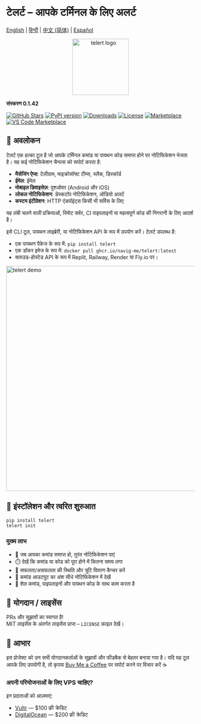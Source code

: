 
# टेलर्ट – आपके टर्मिनल के लिए अलर्ट

[English](README.md) | [हिन्दी](README.hi.md) | [中文 (简体)](README.zh-CN.md) | [Español](README.es.md)

<p align="center">
  <img src="https://github.com/navig-me/telert/raw/main/telert.png" alt="telert logo" width="150">
</p>

**संस्करण 0.1.42**

[![GitHub Stars](https://img.shields.io/github/stars/navig-me/telert?style=social)](https://github.com/navig-me/telert/stargazers)
[![PyPI version](https://img.shields.io/pypi/v/telert)](https://pypi.org/project/telert/)
[![Downloads](https://static.pepy.tech/personalized-badge/telert?period=month&units=international_system&left_color=grey&right_color=blue&left_text=downloads)](https://pepy.tech/project/telert)
[![License](https://img.shields.io/github/license/navig-me/telert)](https://github.com/navig-me/telert/blob/main/docs/LICENSE)
[![Marketplace](https://img.shields.io/badge/GitHub%20Marketplace-Use%20this%20Action-blue?logo=github)](https://github.com/marketplace/actions/telert-run)
[![VS Code Marketplace](https://vsmarketplacebadges.dev/version/Navig.telert-vscode.svg?subject=VS%20Code%20Marketplace&style=flat-square)](https://marketplace.visualstudio.com/items?itemName=Navig.telert-vscode)

## 📱 अवलोकन

टेलर्ट एक हल्का टूल है जो आपके टर्मिनल कमांड या पायथन कोड समाप्त होने पर नोटिफिकेशन भेजता है। यह कई नोटिफिकेशन चैनल्स को सपोर्ट करता है:

- **मैसेजिंग ऐप्स**: टेलीग्राम, माइक्रोसॉफ्ट टीम्स, स्लैक, डिस्कॉर्ड
- **ईमेल**: ईमेल
- **मोबाइल डिवाइसेज़**: पुशओवर (Android और iOS)
- **लोकल नोटिफिकेशन**: डेस्कटॉप नोटिफिकेशन, ऑडियो अलर्ट
- **कस्टम इंटीग्रेशन**: HTTP एंडपॉइंट्स किसी भी सर्विस के लिए

यह लंबी चलने वाली प्रक्रियाओं, रिमोट सर्वर, CI पाइपलाइनों या महत्वपूर्ण कोड की निगरानी के लिए आदर्श है।

इसे CLI टूल, पायथन लाइब्रेरी, या नोटिफिकेशन API के रूप में उपयोग करें। टेलर्ट उपलब्ध है:
- एक पायथन पैकेज के रूप में: `pip install telert`
- एक डॉकर इमेज के रूप में: `docker pull ghcr.io/navig-me/telert:latest`
- क्लाउड-होस्टेड API के रूप में Replit, Railway, Render या Fly.io पर।

<img src="https://github.com/navig-me/telert/raw/main/docs/telert-demo.svg" alt="telert demo" width="600">

## 🚀 इंस्टॉलेशन और त्वरित शुरुआत

```bash
pip install telert
telert init
```

### मुख्य लाभ

- 📱 जब आपका कमांड समाप्त हो, तुरंत नोटिफिकेशन पाएं
- ⏱️ देखें कि कमांड या कोड को पूरा होने में कितना समय लगा
- 🚦 सफलता/असफलता की स्थिति और त्रुटि विवरण कैप्चर करें
- 📃 कमांड आउटपुट का अंश सीधे नोटिफिकेशन में देखें
- 🔄 शेल कमांड, पाइपलाइनों और पायथन कोड के साथ काम करता है

## 🤝 योगदान / लाइसेंस

PRs और सुझावों का स्वागत है!  
MIT लाइसेंस के अंतर्गत लाइसेंस प्राप्त – `LICENSE` फ़ाइल देखें।

## 👏 आभार

इस प्रोजेक्ट को उन सभी योगदानकर्ताओं के सुझावों और फीडबैक से बेहतर बनाया गया है। यदि यह टूल आपके लिए उपयोगी है, तो कृपया [Buy Me a Coffee](https://www.buymeacoffee.com/mihirk) पर सपोर्ट करने पर विचार करें ☕

### अपनी परियोजनाओं के लिए VPS चाहिए?

इन प्रदाताओं को आज़माएं:

- [Vultr](https://www.vultr.com/?ref=9752934-9J) — $100 फ्री क्रेडिट
- [DigitalOcean](https://m.do.co/c/cdf2b5a182f2) — $200 फ्री क्रेडिट
